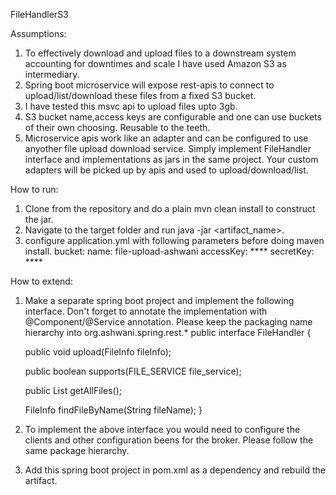 FileHandlerS3

Assumptions:
1. To effectively download and upload files to a downstream system accounting for downtimes and scale I have used Amazon S3 as intermediary.
2. Spring boot microservice will expose rest-apis to connect to upload/list/download these files from a fixed S3 bucket.
3. I have tested this msvc api to upload files upto 3gb.
4. S3 bucket name,access keys are configurable and one can use buckets of their own choosing. Reusable to the teeth.
5. Microservice apis work like an adapter and can be configured to use anyother file upload download service. Simply implement FileHandler interface 
    and implementations as jars in the same project. Your custom adapters will be picked up by apis and used to upload/download/list.
    

How to run:
1. Clone from the repository and do a plain mvn clean install to construct the jar.
2. Navigate to the target folder and run java -jar <artifact_name>.
3. configure application.yml with following parameters before doing maven install.
bucket:
  name: file-upload-ashwani
  accessKey: ****
  secretKey: ****
  
How to extend:
1. Make a separate spring boot project and implement the following interface. Don't forget to annotate the implementation with @Component/@Service 
annotation. Please keep the packaging name hierarchy into org.ashwani.spring.rest.* 
public interface FileHandler {

    public void upload(FileInfo fileInfo);

    public boolean supports(FILE_SERVICE file_service);

    public List<FileInfo> getAllFiles();

    FileInfo findFileByName(String fileName);
}
2. To implement the above interface you would need to configure the clients and other configuration beens for the broker. Please follow the \
   same package hierarchy.
3. Add this spring boot project in pom.xml as a dependency and rebuild the artifact. 
